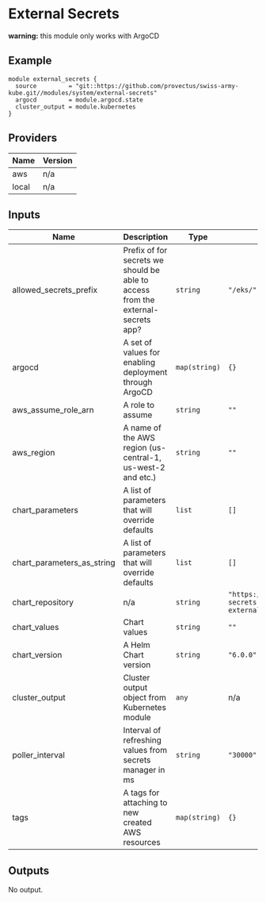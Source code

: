 # External Secrets
__warning:__ this module only works with ArgoCD

## Example
``` hcl
module external_secrets {
  source         = "git::https://github.com/provectus/swiss-army-kube.git//modules/system/external-secrets"
  argocd         = module.argocd.state
  cluster_output = module.kubernetes
}
```

## Providers

| Name | Version |
|------|---------|
| aws | n/a |
| local | n/a |

## Inputs

| Name | Description | Type | Default | Required |
|------|-------------|------|---------|:-----:|
| allowed\_secrets\_prefix | Prefix of for secrets we should be able to access from the external-secrets app? | `string` | `"/eks/"` | no |
| argocd | A set of values for enabling deployment through ArgoCD | `map(string)` | `{}` | no |
| aws\_assume\_role\_arn | A role to assume | `string` | `""` | no |
| aws\_region | A name of the AWS region (us-central-1, us-west-2 and etc.) | `string` | `""` | no |
| chart\_parameters | A list of parameters that will override defaults | `list` | `[]` | no |
| chart\_parameters\_as\_string | A list of parameters that will override defaults | `list` | `[]` | no |
| chart\_repository | n/a | `string` | `"https://external-secrets.github.io/kubernetes-external-secrets/"` | no |
| chart\_values | Chart values | `string` | `""` | no |
| chart\_version | A Helm Chart version | `string` | `"6.0.0"` | no |
| cluster\_output | Cluster output object from Kubernetes module | `any` | n/a | yes |
| poller\_interval | Interval of refreshing values from secrets manager in ms | `string` | `"30000"` | no |
| tags | A tags for attaching to new created AWS resources | `map(string)` | `{}` | no |

## Outputs

No output.